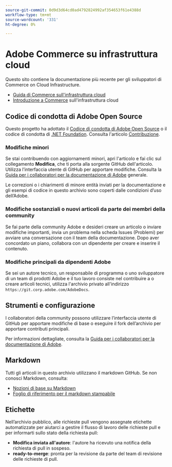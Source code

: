 ```yaml
---
source-git-commit: 0d9d3d64cd0ad4792824992af354653f61e4388d
workflow-type: tm+mt
source-wordcount: '331'
ht-degree: 0%

---
```

# Adobe Commerce su infrastruttura cloud

Questo sito contiene la documentazione più recente per gli sviluppatori di Commerce on Cloud Infrastructure.

- [Guida di Commerce sull&#39;infrastruttura cloud](https://experienceleague.adobe.com/docs/commerce-on-cloud/user-guide/overview.html)
- [Introduzione a Commerce](https://experienceleague.adobe.com/docs/commerce-on-cloud/start/overview.html) sull&#39;infrastruttura cloud

## Codice di condotta di Adobe Open Source

Questo progetto ha adottato il [Codice di condotta di Adobe Open Source](code-of-conduct.md) o il codice di condotta di [.NET Foundation](https://dotnetfoundation.org/about/policies/code-of-conduct).
Consulta l&#39;articolo [Contribuzione](contributing.md).

### Modifiche minori

Se stai contribuendo con aggiornamenti minori, apri l&#39;articolo e fai clic sul collegamento **Modifica**, che ti porta alla sorgente GitHub dell&#39;articolo. Utilizza l’interfaccia utente di GitHub per apportare modifiche. Consulta la [Guida per i collaboratori per la documentazione di Adobe](https://experienceleague.adobe.com/docs/contributor/contributor-guide/introduction.html) generale.

Le correzioni o i chiarimenti di minore entità inviati per la documentazione e gli esempi di codice in questo archivio sono coperti dalle condizioni d’uso dell’Adobe.

### Modifiche sostanziali o nuovi articoli da parte dei membri della community

Se fai parte della community Adobe e desideri creare un articolo o inviare modifiche importanti, invia un problema nella scheda Issues (Problemi) per avviare una conversazione con il team della documentazione. Dopo aver concordato un piano, collabora con un dipendente per creare e inserire il contenuto.

### Modifiche principali da dipendenti Adobe

Se sei un autore tecnico, un responsabile di programma o uno sviluppatore di un team di prodotti Adobe e il tuo lavoro consiste nel contribuire a o creare articoli tecnici, utilizza l&#39;archivio privato all&#39;indirizzo `https://git.corp.adobe.com/AdobeDocs`.

## Strumenti e configurazione

I collaboratori della community possono utilizzare l’interfaccia utente di GitHub per apportare modifiche di base o eseguire il fork dell’archivio per apportare contributi principali.

Per informazioni dettagliate, consulta la [Guida per i collaboratori per la documentazione di Adobe](https://experienceleague.adobe.com/docs/contributor/contributor-guide/introduction.html).

## Markdown

Tutti gli articoli in questo archivio utilizzano il markdown GitHub. Se non conosci Markdown, consulta:

- [Nozioni di base su Markdown](https://docs.github.com/en/get-started/writing-on-github/getting-started-with-writing-and-formatting-on-github/basic-writing-and-formatting-syntax)
- [Foglio di riferimento per il markdown stampabile](https://docs.github.com/en/get-started/quickstart/git-cheatsheet)

## Etichette

Nell’archivio pubblico, alle richieste pull vengono assegnate etichette automatizzate per aiutarci a gestire il flusso di lavoro delle richieste pull e per informarti sullo stato della richiesta pull:

- **Modifica inviata all&#39;autore**: l&#39;autore ha ricevuto una notifica della richiesta di pull in sospeso.
- **ready-to-merge**: pronta per la revisione da parte del team di revisione delle richieste di pull.
